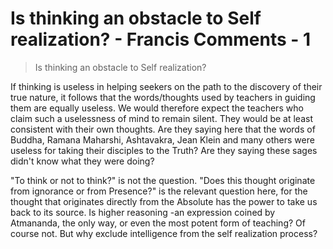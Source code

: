 # Is thinking an obstacle to Self realization? - Francis Comments - 1

>Is thinking an obstacle to Self realization?

If thinking is useless in helping seekers on the path to the discovery of their true nature, it follows that the words/thoughts used by teachers in guiding them are equally useless. We would therefore expect the teachers who claim such a uselessness of mind to remain silent. They would be at least consistent with their own thoughts. Are they saying here that the words of Buddha, Ramana Maharshi, Ashtavakra, Jean Klein and many others were useless for taking their disciples to the Truth? Are they saying these sages didn't know what they were doing?

"To think or not to think?" is not the question. "Does this thought originate from ignorance or from Presence?" is the relevant question here, for the thought that originates directly from the Absolute has the power to take us back to its source. Is higher reasoning -an expression coined by Atmananda, the only way, or even the most potent form of teaching? Of course not. But why exclude intelligence from the self realization process?
